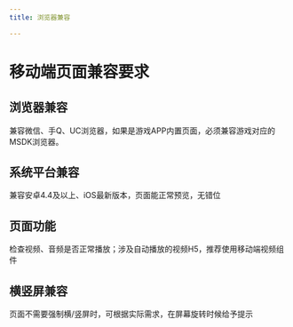 ```yaml
---
title: 浏览器兼容

---
```

# 移动端页面兼容要求
## 浏览器兼容
兼容微信、手Q、UC浏览器，如果是游戏APP内置页面，必须兼容游戏对应的MSDK浏览器。
## 系统平台兼容
兼容安卓4.4及以上、iOS最新版本，页面能正常预览，无错位
## 页面功能
检查视频、音频是否正常播放；涉及自动播放的视频H5，推荐使用移动端视频组件
## 横竖屏兼容
页面不需要强制横/竖屏时，可根据实际需求，在屏幕旋转时候给予提示
